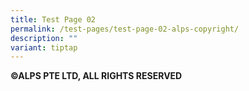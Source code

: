 ```yaml
---
title: Test Page 02
permalink: /test-pages/test-page-02-alps-copyright/
description: ""
variant: tiptap
---
```

<p><strong>©ALPS PTE LTD, ALL RIGHTS RESERVED</strong>
</p>